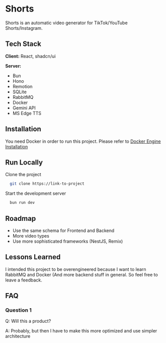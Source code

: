 # Shorts

Shorts is an automatic video generator for TikTok/YouTube Shorts/Instagram.

## Tech Stack

**Client:** React, shadcn/ui

**Server:**

- Bun
- Hono
- Remotion
- SQLite
- RabbitMQ
- Docker
- Gemini API
- MS Edge TTS

## Installation

You need Docker in order to run this project. Please refer to [Docker Engine Installation](https://docs.docker.com/engine/install/)

## Run Locally

Clone the project

```bash
  git clone https://link-to-project
```

Start the development server

```bash
  bun run dev
```

## Roadmap

- Use the same schema for Frontend and Backend
- More video types
- Use more sophisticated frameworks (NestJS, Remix)

## Lessons Learned

I intended this project to be overengineered because I want to learn RabbitMQ and Docker (And more backend stuff in general. So feel free to leave a feedback.

## FAQ

### Question 1

Q: Will this a product?

A: Probably, but then I have to make this more optimized and use simpler architecture
